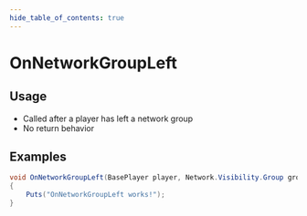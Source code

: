 ```yaml
---
hide_table_of_contents: true
---
```


# OnNetworkGroupLeft

## Usage

* Called after a player has left a network group
* No return behavior

## Examples

```csharp title=""
void OnNetworkGroupLeft(BasePlayer player, Network.Visibility.Group group)
{
    Puts("OnNetworkGroupLeft works!");
}
```

